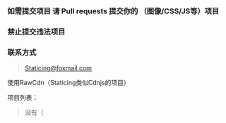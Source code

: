 ### 如需提交项目 请 Pull requests 提交你的 （图像/CSS/JS等）项目
### 禁止提交违法项目

### 联系方式
> Staticing@foxmail.com

使用RawCdn（Staticing类似Cdnjs的项目）

项目列表：
> 没有（
